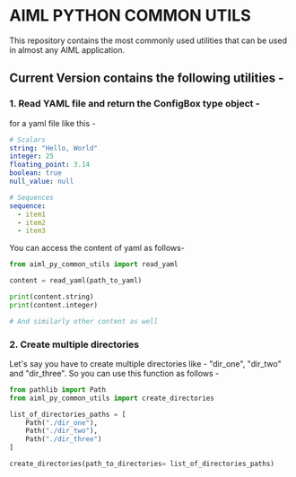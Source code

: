 # AIML PYTHON COMMON UTILS

This repository contains the most commonly used utilities that can be used in almost any AIML application.

## Current Version contains the following utilities - 

### 1. Read YAML file and return the ConfigBox type object -

for a yaml file like this - 

```yaml
# Scalars
string: "Hello, World"
integer: 25
floating_point: 3.14
boolean: true
null_value: null

# Sequences
sequence:
  - item1
  - item2
  - item3
```
You can access the content of yaml as follows- 

```python
from aiml_py_common_utils import read_yaml

content = read_yaml(path_to_yaml)

print(content.string)
print(content.integer)

# And similarly other content as well
```

### 2. Create multiple directories

Let's say you have to create multiple directories like - "dir_one", "dir_two" and "dir_three". So you can use this function as follows - 

```python
from pathlib import Path
from aiml_py_common_utils import create_directories

list_of_directories_paths = [
    Path("./dir_one"),
    Path("./dir_two"),
    Path("./dir_three")
]

create_directories(path_to_directories= list_of_directories_paths)
```